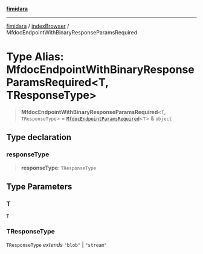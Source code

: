 [**fimidara**](../../README.md)

***

[fimidara](../../modules.md) / [indexBrowser](../README.md) / MfdocEndpointWithBinaryResponseParamsRequired

# Type Alias: MfdocEndpointWithBinaryResponseParamsRequired\<T, TResponseType\>

> **MfdocEndpointWithBinaryResponseParamsRequired**\<`T`, `TResponseType`\> = [`MfdocEndpointParamsRequired`](MfdocEndpointParamsRequired.md)\<`T`\> & `object`

## Type declaration

### responseType

> **responseType**: `TResponseType`

## Type Parameters

### T

`T`

### TResponseType

`TResponseType` *extends* `"blob"` \| `"stream"`
